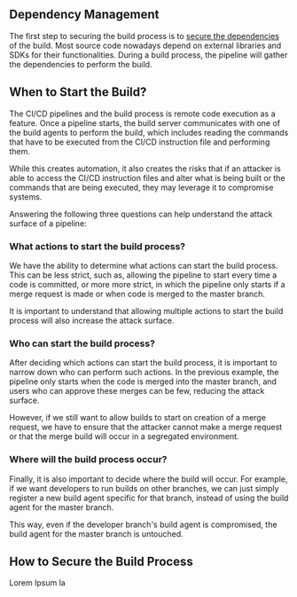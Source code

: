 ## Dependency Management
The first step to securing the build process is to [secure the dependencies](obsidian://open?vault=security-notes&file=DevSecOps%2FDependency%20Management) of the build. Most source code nowadays depend on external libraries and SDKs for their functionalities. During a build process, the pipeline will gather the dependencies to perform the build.
## When to Start the Build?
The CI/CD pipelines and the build process is remote code execution as a feature. Once a pipeline starts, the build server communicates with one of the build agents to perform the build, which includes reading the commands that have to be executed from the CI/CD instruction file and performing them.

While this creates automation, it also creates the risks that if an attacker is able to access the CI/CD instruction files and alter what is being built or the commands that are being executed, they may leverage it to compromise systems.

Answering the following three questions can help understand the attack surface of a pipeline:
### What actions to start the build process?
We have the ability to determine what actions can start the build process. This can be less strict, such as, allowing the pipeline to start every time a code is committed, or more more strict, in which the pipeline only starts if a merge request is made or when code is merged to the master branch.

It is important to understand that allowing multiple actions to start the build process will also increase the attack surface.
### Who can start the build process?
After deciding which actions can start the build process, it is important to narrow down who can perform such actions. In the previous example, the pipeline only starts when the code is merged into the master branch, and users who can approve these merges can be few, reducing the attack surface.

However, if we still want to allow builds to start on creation of a merge request, we have to ensure that the attacker cannot make a merge request or that the merge build will occur in a segregated environment.
### Where will the build process occur?
Finally, it is also important to decide where the build will occur. For example, if we want developers to run builds on other branches, we can just simply register a new build agent specific for that branch, instead of using the build agent for the master branch.

This way, even if the developer branch's build agent is compromised, the build agent for the master branch is untouched.
## How to Secure the Build Process
Lorem Ipsum la